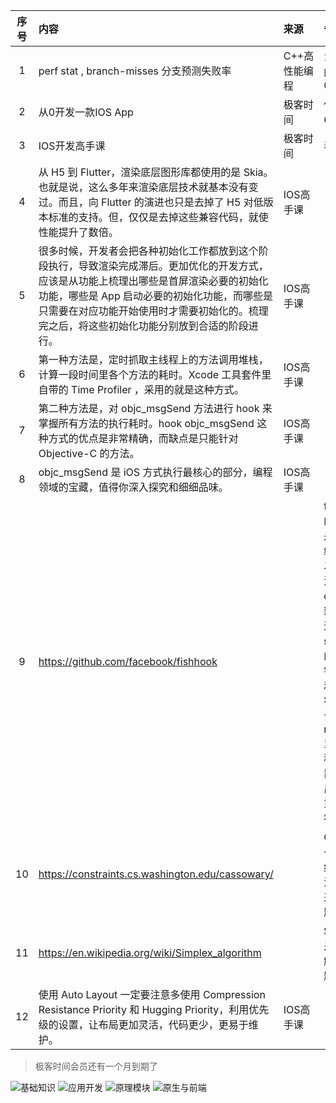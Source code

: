 | 序号  | 内容                                                                                                                                             | 来源       | 备注                                                                                                                                                                       | 类型      |
|:---:|:-----------------------------------------------------------------------------------------------------------------------------------------------|:---------|:-------------------------------------------------------------------------------------------------------------------------------------------------------------------------|:--------|
|  1  | perf stat <exe> , branch-misses 分支预测失败率                                                                                                        | C++高性能编程 | 10%是非常差的，好的情况0.1%                                                                                                                                                        | tip     |
|  2  | 从0开发一款IOS App                                                                                                                                  | 极客时间     | 使用OC，看了6节，课程一般                                                                                                                                                           | course  |
|  3  | IOS开发高手课                                                                                                                                       | 极客时间     | 看起来不错                                                                                                                                                                    | course  |
|  4  | 从 H5 到 Flutter，渲染底层图形库都使用的是 Skia。也就是说，这么多年来渲染底层技术就基本没有变过。而且，向 Flutter 的演进也只是去掉了 H5 对低版本标准的支持。但，仅仅是去掉这些兼容代码，就使性能提升了数倍。                          | IOS高手课   |                                                                                                                                                                          | tip     |
|  5  | 很多时候，开发者会把各种初始化工作都放到这个阶段执行，导致渲染完成滞后。更加优化的开发方式，应该是从功能上梳理出哪些是首屏渲染必要的初始化功能，哪些是 App 启动必要的初始化功能，而哪些是只需要在对应功能开始使用时才需要初始化的。梳理完之后，将这些初始化功能分别放到合适的阶段进行。 | IOS高手课   |                                                                                                                                                                          | tip     |
|  6  | 第一种方法是，定时抓取主线程上的方法调用堆栈，计算一段时间里各个方法的耗时。Xcode 工具套件里自带的 Time Profiler ，采用的就是这种方式。                                                                 | IOS高手课   |                                                                                                                                                                          | tip     |
|  7  | 第二种方法是，对 objc_msgSend 方法进行 hook 来掌握所有方法的执行耗时。hook objc_msgSend 这种方式的优点是非常精确，而缺点是只能针对 Objective-C 的方法。                                          | IOS高手课   |                                                                                                                                                                          | tip     |
|  8  | objc_msgSend 是 iOS 方式执行最核心的部分，编程领域的宝藏，值得你深入探究和细细品味。                                                                                            | IOS高手课   |                                                                                                                                                                          | tip     |
|  9  | https://github.com/facebook/fishhook                                                                                                           |          | fishhook 实现的大致思路是，通过重新绑定符号，可以实现对 c 方法的 hook。dyld 是通过更新 Mach-O 二进制的 __DATA segment 特定的部分中的指针来绑定 lazy 和 non-lazy 符号，通过确认传递给 rebind_symbol 里每个符号名称更新的位置，就可以找出对应替换来重新绑定这些符号。 | project |
| 10  | https://constraints.cs.washington.edu/cassowary/                                                                                               |          | Cassowary 是一个用于解决约束问题的算法，它可以用来解决布局问题。                                                                                                                                    | project |
| 11  | https://en.wikipedia.org/wiki/Simplex_algorithm                                                                                                |          | Simplex 算法是一种用于求解线性规划问题的算法。                                                                                                                                              | project |
| 12  | 使用 Auto Layout 一定要注意多使用 Compression Resistance Priority 和 Hugging Priority，利用优先级的设置，让布局更加灵活，代码更少，更易于维护。                                        | IOS高手课   |                                                                                                                                                                          | tip     |


> 极客时间会员还有一个月到期了

![基础知识](https://static001.geekbang.org/resource/image/d1/15/d17804a152749a15e969ab9f5f6cb515.png?wh=954*1084)
![应用开发](https://static001.geekbang.org/resource/image/f9/2b/f9d371fe15b45db8a6eddbab3fc2962b.png?wh=1007*2016)
![原理模块](https://static001.geekbang.org/resource/image/dd/c1/ddfa2f3959b62291d33d8d5af1708dc1.png?wh=1007*435)
![原生与前端](https://static001.geekbang.org/resource/image/07/65/076882bee87fbd25defdbde0c1d6e765.png?wh=1011*1165)
